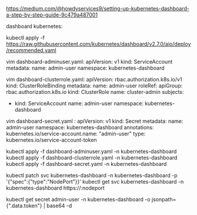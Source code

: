 https://medium.com/@howdyservices9/setting-up-kubernetes-dashboard-a-step-by-step-guide-9c479a487001

dashboard kubernetes:

kubectl apply -f https://raw.githubusercontent.com/kubernetes/dashboard/v2.7.0/aio/deploy/recommended.yaml

vim dashboard-adminuser.yaml:
apiVersion: v1
kind: ServiceAccount
metadata:
  name: admin-user
  namespace: kubernetes-dashboard
  
  
vim dashboard-clusterrole.yaml:
apiVersion: rbac.authorization.k8s.io/v1
kind: ClusterRoleBinding
metadata:
  name: admin-user
roleRef:
  apiGroup: rbac.authorization.k8s.io
  kind: ClusterRole
  name: cluster-admin
subjects:
  - kind: ServiceAccount
    name: admin-user
    namespace: kubernetes-dashboard
	

vim dashboard-secret.yaml :
apiVersion: v1
kind: Secret
metadata:
  name: admin-user
  namespace: kubernetes-dashboard
  annotations:
    kubernetes.io/service-account.name: "admin-user"
type: kubernetes.io/service-account-token




kubectl apply -f dashboard-adminuser.yaml -n kubernetes-dashboard
kubectl apply -f dashboard-clusterrole.yaml -n kubernetes-dashboard
kubectl apply -f dashboard-secret.yaml -n kubernetes-dashboard

kubectl patch svc kubernetes-dashboard -n kubernetes-dashboard -p '{"spec":{"type":"NodePort"}}'
kubectl get svc kubernetes-dashboard -n kubernetes-dashboard
https://<NodeIP>:nodeport


kubectl get secret admin-user -n kubernetes-dashboard -o jsonpath={".data.token"} | base64 -d

